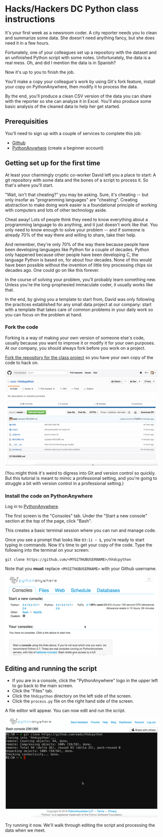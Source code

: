 # Hacks/Hackers DC Python class instructions

It's your first week as a newsroom coder. A city reporter needs you to clean and summarize some data. She doesn't need anything fancy, but she does need it in a few hours.

Fortunately, one of your colleagues set up a repository with the dataset and an unfinished Python script with some notes. Unfortunately, the data is a real mess. Oh, and did I mention the data is in Spanish?

Now it's up to you to finish the job.

You'll make a copy your colleague's work by using Git's fork feature, install your copy on PythonAnywhere, then modify it to process the data.

By the end, you'll produce a clean CSV version of the data you can share with the reporter so she can analyze it in Excel. You'll also produce some basic analysis of the cleaned data to help her get started.

## Prerequisities

You'll need to sign up with a couple of services to complete this job:

* [Github](https://github.com)
* [PythonAnywhere](https://www.pythonanywhere.com) (create a beginner account)

## Getting set up for the first time

At least your charmingly cryptic co-worker David left you a place to start: A git repository with some data and the bones of a script to process it. So that's where you'll start.

"Wait, isn't that cheating?" you may be asking. Sure, it's cheating -- but only insofar as "programming languages" are "cheating". Creating abstraction to make doing work easier is a foundational principle of working with computers and lots of other technology aside. 

Cheat away! Lots of people think they need to know everything about a programming language to do anything, and it just doesn't work like that. You only need to know enough to solve your problem -- and if someone is already 70% of the way there and willing to share, take their help. 

And remember, they're only 70% of the way there because people have been developing languages like Python for a couple of decades. Python only happened because other people have been developing C, the language Python is based on, for about four decades. None of this would have been possible without the invention of little tiny processing chips six decades ago. One could go on like this forever.

In the course of solving your problem, you'll probably learn something new. Unless you're the long-prophesied immaculate coder, it usually works like that.

In the end, by giving you a template to start from, David was only following the practices established for any small data project at our company: start with a template that takes care of common problems in your daily work so you can focus on the problem at hand.

### Fork the code

Forking is a way of making your own version of someone else's code, usually because you want to improve it or modify it for your own purposes. At our company, you should always fork before you work on a project.

[Fork the repository for the class project](https://github.com/eads/hhdcpython#fork-destination-box) so you have your own copy of the code to hack on.

![Animation of forking a repository](img/forking.gif)

(You might think it's weird to digress into Git and version control so quickly. But this tutorial is meant to mimic a professional setting, and you're going to struggle a bit with version control in a professional setting.)

### Install the code on PythonAnywhere

Log in to [PythonAnywhere](https://www.pythonanywhere.com).

The first screen is the "Consoles" tab. Under the "Start a new console" section at the top of the page, click "Bash".

This creates a basic terminal session where you can run and manage code.

Once you see a prompt that looks like `03:11 ~ $`, you're ready to start typing in commands. Now it's time to get your copy of the code. Type the following into the terminal on your screen:

```
git clone https://github.com/<MYGITHUBUSERNAME>/hhdcpython
```

Note that you **must** replace `<MYGITHUBUSERNAME>` with your Github username.

![Animation of creating a bash console](img/clone.gif)

## Editing and running the script

* If you are in a console, click the "PythonAnywhere" logo in the upper left to go back to the main screen.
* Click the "Files" tab.
* Click the `hhdcpython` directory on the left side of the screen.
* Click the `process.py` file on the right hand side of the screen.

A file editor will appear. You can now edit and run the script.

![Animation of editing and running](img/edit-and-run.gif)

Try running it now. We'll walk through editing the script and processing the data when we meet.
